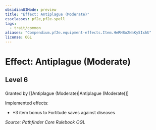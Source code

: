 ```yaml
---
obsidianUIMode: preview
title: "Effect: Antiplague (Moderate)"
cssclasses: pf2e,pf2e-spell
tags:
  - trait/common
aliases: "Compendium.pf2e.equipment-effects.Item.HeRHBo2NaKy5IxhU"
license: OGL
---
```

# Effect: Antiplague (Moderate)
## Level 6
### 






Granted by [[Antiplague (Moderate)|Antiplague (Moderate)]]

Implemented effects:

*   +3 item bonus to Fortitude saves against diseases

*Source: Pathfinder Core Rulebook*
*OGL*